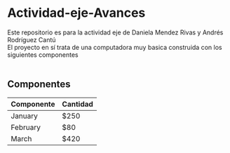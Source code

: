 # Actividad-eje-Avances

Este repositorio es para la actividad eje de Daniela Mendez Rivas y Andrés Rodríguez Cantú<br />El proyecto en sí trata de una computadora muy basica construida con los siguientes componentes<br /><br />

## Componentes

| Componente    | Cantidad |
| -------- | ------- |
| January  | $250    |
| February | $80     |
| March    | $420    |

